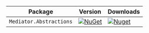 ﻿| Package                 | Version                                                                                                | Downloads |
|-------------------------|--------------------------------------------------------------------------------------------------------| ----- |
| `Mediator.Abstractions` | [![NuGet](https://img.shields.io/nuget/v/Mediator.Abstractions.svg)](https://nuget.org/packages/Mediator.Abstractions) | [![Nuget](https://img.shields.io/nuget/dt/Mediator.Abstractions.svg)](https://nuget.org/packages/Mediator.Abstractions) |